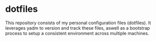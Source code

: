 # dotfiles
This repository consists of my personal configuration files (dotfiles). It leverages yadm to version and track these files, aswell as a bootstrap process to setup a consistent environment across multiple machines.
